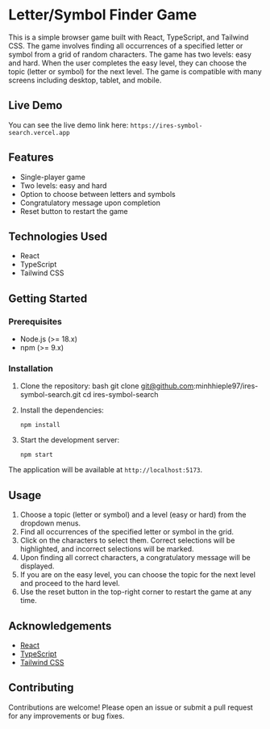 # Letter/Symbol Finder Game

This is a simple browser game built with React, TypeScript, and Tailwind CSS. The game involves finding all occurrences of a specified letter or symbol from a grid of random characters. The game has two levels: easy and hard. When the user completes the easy level, they can choose the topic (letter or symbol) for the next level. The game is compatible with many screens including desktop, tablet, and mobile.

## Live Demo

You can see the live demo link here: `https://ires-symbol-search.vercel.app`

## Features

- Single-player game
- Two levels: easy and hard
- Option to choose between letters and symbols
- Congratulatory message upon completion
- Reset button to restart the game

## Technologies Used

- React
- TypeScript
- Tailwind CSS

## Getting Started

### Prerequisites

- Node.js (>= 18.x)
- npm (>= 9.x)

### Installation

1.  Clone the repository:
    bash
    git clone git@github.com:minhhieple97/ires-symbol-search.git
    cd ires-symbol-search

2.  Install the dependencies:

        npm install

3.  Start the development server:

        npm start

The application will be available at `http://localhost:5173`.

## Usage

1. Choose a topic (letter or symbol) and a level (easy or hard) from the dropdown menus.
2. Find all occurrences of the specified letter or symbol in the grid.
3. Click on the characters to select them. Correct selections will be highlighted, and incorrect selections will be marked.
4. Upon finding all correct characters, a congratulatory message will be displayed.
5. If you are on the easy level, you can choose the topic for the next level and proceed to the hard level.
6. Use the reset button in the top-right corner to restart the game at any time.

## Acknowledgements

- [React](https://reactjs.org/)
- [TypeScript](https://www.typescriptlang.org/)
- [Tailwind CSS](https://tailwindcss.com/)

## Contributing

Contributions are welcome! Please open an issue or submit a pull request for any improvements or bug fixes.
